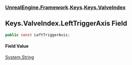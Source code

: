 ### [UnrealEngine.Framework](./UnrealEngine-Framework.md 'UnrealEngine.Framework').[Keys](./Keys.md 'UnrealEngine.Framework.Keys').[Keys.ValveIndex](./Keys-ValveIndex.md 'UnrealEngine.Framework.Keys.ValveIndex')
## Keys.ValveIndex.LeftTriggerAxis Field
  
```csharp
public const LeftTriggerAxis;
```
#### Field Value
[System.String](https://docs.microsoft.com/en-us/dotnet/api/System.String 'System.String')  
